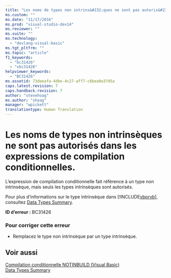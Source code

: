 ```yaml
---
title: "Les noms de types non intrins&#232;ques ne sont pas autoris&#233;s dans les expressions de compilation conditionnelles. | Microsoft Docs"
ms.custom: ""
ms.date: "11/17/2016"
ms.prod: "visual-studio-dev14"
ms.reviewer: ""
ms.suite: ""
ms.technology: 
  - "devlang-visual-basic"
ms.tgt_pltfrm: ""
ms.topic: "article"
f1_keywords: 
  - "bc31426"
  - "vbc31426"
helpviewer_keywords: 
  - "BC31426"
ms.assetid: 73deeafa-4dbe-4c27-aff7-c6bea0e37d5a
caps.latest.revision: 7
caps.handback.revision: 7
author: "stevehoag"
ms.author: "shoag"
manager: "wpickett"
translationtype: Human Translation
---
```

# Les noms de types non intrins&#232;ques ne sont pas autoris&#233;s dans les expressions de compilation conditionnelles.
L’expression de compilation conditionnelle fait référence à un type non intrinsèque, mais seuls les types intrinsèques sont autorisés.  
  
 Pour plus d’informations sur le type intrinsèque dans [!INCLUDE[vbprvb](../../csharp/programming-guide/concepts/linq/includes/vbprvb_md.md)], consultez [Data Types Summary](../../visual-basic/language-reference/keywords/data-types-summary.md).  
  
 **ID d’erreur :** BC31426  
  
### Pour corriger cette erreur  
  
-   Remplacez le type non intrinsèque par un type intrinsèque.  
  
## Voir aussi  
 [Compilation conditionnelle NOTINBUILD \(Visual Basic\)](http://msdn.microsoft.com/fr-fr/ad1e35e0-935e-4a35-a2ae-738bcf2a9240)   
 [Data Types Summary](../../visual-basic/language-reference/keywords/data-types-summary.md)